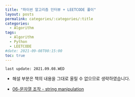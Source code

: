 ```yaml
---
title: "파이썬 알고리즘 인터뷰 + LEETCODE 풀이"
layout: posts
permalink: categories/:categories/:title
categories:
  - Algorithm
tags:
  - Algorithm
  - Python
  - LEETCODE
#date: 2021-09-08T00:15:00
toc: true
---
```


`last update: 2021.09.08.WED` 
<br>

* 해설 부분은 책의 내용을 그대로 올릴 수 없으므로 생략하였습니다.



* [06-문자열 조작 - string manipulation](/categories/algorithm/PAI-06-string-manipulation)


<br><br>

